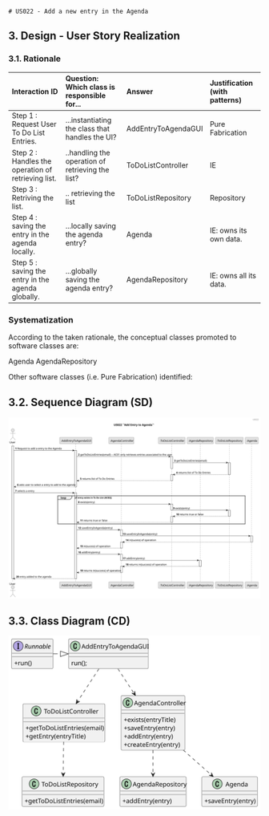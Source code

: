 `# US022 - Add a new entry in the Agenda 
`
## 3. Design - User Story Realization 

### 3.1. Rationale


| Interaction ID                                     | Question: Which class is responsible for...      | Answer                | Justification (with patterns) |
|:---------------------------------------------------|:-------------------------------------------------|:----------------------|:------------------------------|
| Step 1 : Request User To Do List Entries.  		      | ...instantiating the class that handles the UI?  | AddEntryToAgendaGUI   | Pure Fabrication              |
| Step 2 : Handles the operation of retrieving list. | ..handling the operation of retrieving the list? | ToDoListController    | IE                            |
| Step 3 : Retriving the list.                       | .. retrieving the list                           | ToDoListRepository    | Repository                    |
| Step 4 : saving the entry in the agenda locally.   | ...locally saving the agenda entry?              | Agenda                | IE: owns its own data.        |
| Step 5 : saving the entry in the agenda globally.  | ...globally saving the agenda entry?             | AgendaRepository      | IE: owns all its data.        |

### Systematization ##

According to the taken rationale, the conceptual classes promoted to software classes are: 

Agenda
AgendaRepository


Other software classes (i.e. Pure Fabrication) identified: 




## 3.2. Sequence Diagram (SD)

![us022-sequence-diagram-full.svg](svg%2Fus022-sequence-diagram-full.svg)

## 3.3. Class Diagram (CD)

![us022-class-diagram.svg](svg%2Fus022-class-diagram.svg)